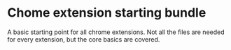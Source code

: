 Chome extension starting bundle
===============================

A basic starting point for all chrome extensions. Not all the files are needed for every extension, but the core basics are covered.